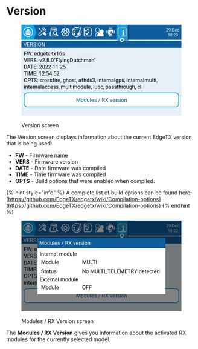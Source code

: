 # Version

<figure><img src="../../../.gitbook/assets/version1.jpg" alt=""><figcaption><p>Version screen</p></figcaption></figure>

The Version screen displays information about the current EdgeTX version that is being used:

* **FW** - Firmware name
* **VERS** - Firmware version
* **DATE** - Date firmware was compiled
* **TIME** - Time firmware was compiled
* **OPTS** - Build options that were enabled when compiled.

{% hint style="info" %}
A complete list of build options can be found here: [https://github.com/EdgeTX/edgetx/wiki/Compilation-options](https://github.com/EdgeTX/edgetx/wiki/Compilation-options)
{% endhint %}

<figure><img src="../../../.gitbook/assets/Version2.jpg" alt=""><figcaption><p>Modules / RX Version screen</p></figcaption></figure>

The **Modules / RX Version** gives you information about the activated RX modules for the currently selected model.
